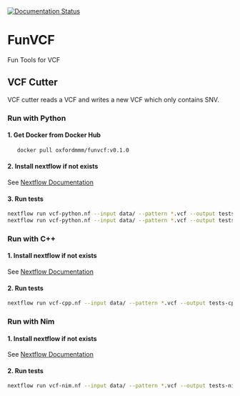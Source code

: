 <a href='https://funvcf.readthedocs.io/en/latest/?badge=latest'>
    <img src='https://readthedocs.org/projects/funvcf/badge/?version=latest' alt='Documentation Status' />
</a>

# FunVCF
Fun Tools for VCF
## VCF Cutter
VCF cutter reads a VCF and writes a new VCF which only contains SNV.

### Run with Python
#### 1. Get Docker from Docker Hub 
```bash
   docker pull oxfordmmm/funvcf:v0.1.0
```
#### 2. Install nextflow if not exists
See [Nextflow Documentation](https://www.nextflow.io/docs/latest/getstarted.html)

#### 3. Run tests
```bash
nextflow run vcf-python.nf --input data/ --pattern *.vcf --output tests-python -profile docker
nextflow run vcf-python.nf --input data/ --pattern *.vcf --output tests-python -with-singularity funvcf-v0.1.0.img
```

### Run with C++
#### 1. Install nextflow if not exists
See [Nextflow Documentation](https://www.nextflow.io/docs/latest/getstarted.html)

#### 2. Run tests
```bash
nextflow run vcf-cpp.nf --input data/ --pattern *.vcf --output tests-cpp -profile standard
```

### Run with Nim
#### 1. Install nextflow if not exists
See [Nextflow Documentation](https://www.nextflow.io/docs/latest/getstarted.html)

#### 2. Run tests
```bash
nextflow run vcf-nim.nf --input data/ --pattern *.vcf --output tests-nim -profile standard
```
